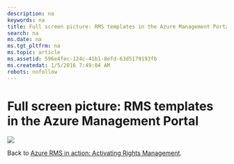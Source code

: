 ```yaml
---
description: na
keywords: na
title: Full screen picture: RMS templates in the Azure Management Portal
search: na
ms.date: na
ms.tgt_pltfrm: na
ms.topic: article
ms.assetid: 596e4fec-124c-41b1-8efd-63d5179193fb
ms.createdat: 1/5/2016 7:49:04 AM
robots: nofollow
---
```

# Full screen picture: RMS templates in the Azure Management Portal
![](../Image/AzRMS_TemplatesPortal.png)

Back to [Azure RMS in action: Activating Rights Management](http://technet.microsoft.com/library/jj585026.aspx).

